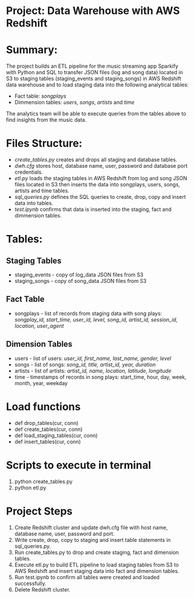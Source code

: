 # Project: Data Warehouse with AWS Redshift

# Summary:

The project builds an ETL pipeline for the music streaming app Sparkify with Python and SQL to transfer JSON files (log and song data) located in S3 to staging tables (staging_events and staging_songs) in AWS Redshift data warehouse and to load staging data into the following analytical tables:

- Fact table: *songplays*
- Dimmension tables: *users*, *songs*, *artists* and *time*

The analytics team will be able to execute queries from the tables above to find insights from the music data. 

# Files Structure:

- *create_tables.py* creates and drops all staging and database tables.
- *dwh.cfg* stores host, database name, user, password and database port credentials.
- *etl.py* loads the staging tables in AWS Redshift from log and song JSON files located in S3 then inserts the data into songplays, users, songs, artists and time tables.
- *sql_queries.py* defines the SQL queries to create, drop, copy and insert data into tables.
- *test.ipynb* confirms that data is inserted into the staging, fact and dimmension tables.

# Tables:

## Staging Tables
- staging_events - copy of log_data JSON files from S3
- staging_songs - copy of song_data JSON files from S3

## Fact Table
- songplays - list of records from staging data with song plays: *songplay_id, start_time, user_id, level, song_id, artist_id, session_id, location, user_agent*

## Dimension Tables
- users - list of users: *user_id, first_name, last_name, gender, level*
- songs - list of songs: *song_id, title, artist_id, year, duration*
- artists - list of artists: *artist_id, name, location, latitude, longitude*
- time - timestamps of records in song plays:  start_time, hour, day, week, month, year, weekday

# Load functions

- def drop_tables(cur, conn)
- def create_tables(cur, conn)
- def load_staging_tables(cur, conn)
- def insert_tables(cur, conn)

# Scripts to execute in terminal

1. python create_tables.py
2. python etl.py

# Project Steps

1. Create Redshift cluster and update dwh.cfg file with host name, database name, user, password and port.
2. Write create, drop, copy to staging and insert table statements in sql_queries.py.
2. Run create_tables.py to drop and create staging, fact and dimension tables.
3. Execute etl.py to build ETL pipeline to load staging tables from S3 to AWS Redshift and insert staging data into fact and dimension tables. 
5. Run test.ipynb to confirm all tables were created and loaded successfully. 
6. Delete Redshift cluster.

